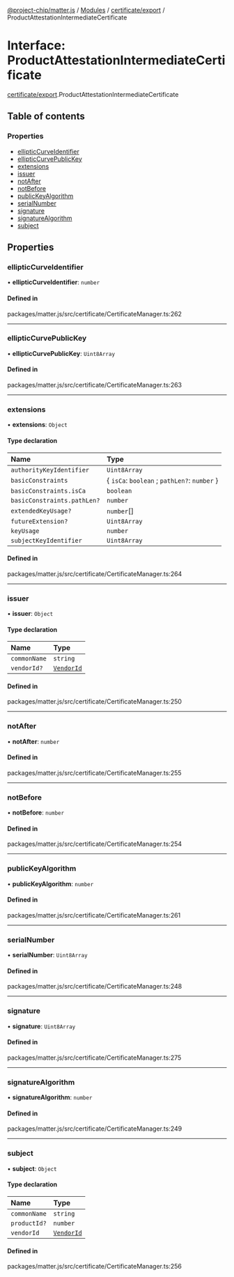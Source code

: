 [@project-chip/matter.js](../README.md) / [Modules](../modules.md) / [certificate/export](../modules/certificate_export.md) / ProductAttestationIntermediateCertificate

# Interface: ProductAttestationIntermediateCertificate

[certificate/export](../modules/certificate_export.md).ProductAttestationIntermediateCertificate

## Table of contents

### Properties

- [ellipticCurveIdentifier](certificate_export.ProductAttestationIntermediateCertificate.md#ellipticcurveidentifier)
- [ellipticCurvePublicKey](certificate_export.ProductAttestationIntermediateCertificate.md#ellipticcurvepublickey)
- [extensions](certificate_export.ProductAttestationIntermediateCertificate.md#extensions)
- [issuer](certificate_export.ProductAttestationIntermediateCertificate.md#issuer)
- [notAfter](certificate_export.ProductAttestationIntermediateCertificate.md#notafter)
- [notBefore](certificate_export.ProductAttestationIntermediateCertificate.md#notbefore)
- [publicKeyAlgorithm](certificate_export.ProductAttestationIntermediateCertificate.md#publickeyalgorithm)
- [serialNumber](certificate_export.ProductAttestationIntermediateCertificate.md#serialnumber)
- [signature](certificate_export.ProductAttestationIntermediateCertificate.md#signature)
- [signatureAlgorithm](certificate_export.ProductAttestationIntermediateCertificate.md#signaturealgorithm)
- [subject](certificate_export.ProductAttestationIntermediateCertificate.md#subject)

## Properties

### ellipticCurveIdentifier

• **ellipticCurveIdentifier**: `number`

#### Defined in

packages/matter.js/src/certificate/CertificateManager.ts:262

___

### ellipticCurvePublicKey

• **ellipticCurvePublicKey**: `Uint8Array`

#### Defined in

packages/matter.js/src/certificate/CertificateManager.ts:263

___

### extensions

• **extensions**: `Object`

#### Type declaration

| Name | Type |
| :------ | :------ |
| `authorityKeyIdentifier` | `Uint8Array` |
| `basicConstraints` | { `isCa`: `boolean` ; `pathLen?`: `number`  } |
| `basicConstraints.isCa` | `boolean` |
| `basicConstraints.pathLen?` | `number` |
| `extendedKeyUsage?` | `number`[] |
| `futureExtension?` | `Uint8Array` |
| `keyUsage` | `number` |
| `subjectKeyIdentifier` | `Uint8Array` |

#### Defined in

packages/matter.js/src/certificate/CertificateManager.ts:264

___

### issuer

• **issuer**: `Object`

#### Type declaration

| Name | Type |
| :------ | :------ |
| `commonName` | `string` |
| `vendorId?` | [`VendorId`](../modules/datatype_export.md#vendorid) |

#### Defined in

packages/matter.js/src/certificate/CertificateManager.ts:250

___

### notAfter

• **notAfter**: `number`

#### Defined in

packages/matter.js/src/certificate/CertificateManager.ts:255

___

### notBefore

• **notBefore**: `number`

#### Defined in

packages/matter.js/src/certificate/CertificateManager.ts:254

___

### publicKeyAlgorithm

• **publicKeyAlgorithm**: `number`

#### Defined in

packages/matter.js/src/certificate/CertificateManager.ts:261

___

### serialNumber

• **serialNumber**: `Uint8Array`

#### Defined in

packages/matter.js/src/certificate/CertificateManager.ts:248

___

### signature

• **signature**: `Uint8Array`

#### Defined in

packages/matter.js/src/certificate/CertificateManager.ts:275

___

### signatureAlgorithm

• **signatureAlgorithm**: `number`

#### Defined in

packages/matter.js/src/certificate/CertificateManager.ts:249

___

### subject

• **subject**: `Object`

#### Type declaration

| Name | Type |
| :------ | :------ |
| `commonName` | `string` |
| `productId?` | `number` |
| `vendorId` | [`VendorId`](../modules/datatype_export.md#vendorid) |

#### Defined in

packages/matter.js/src/certificate/CertificateManager.ts:256
